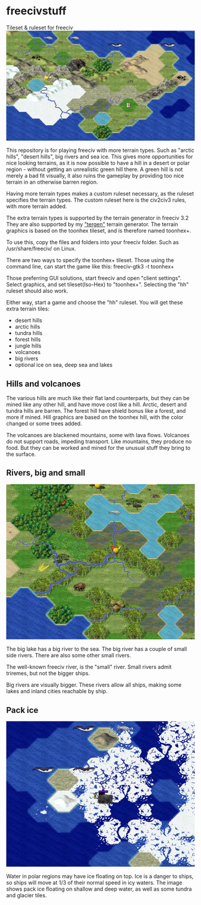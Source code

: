 # freecivstuff
Tileset &amp; ruleset for freeciv
![alt text](img/freecivstuff.png "Freeciv ")

This repository is for playing freeciv with more terrain types. Such as "arctic hills", "desert hills", big rivers and sea ice.  This gives more opportunities for nice looking terrains, as it is now possible to have a hill in a desert or polar region - without getting an unrealistic green hill there. A green hill is not merely a bad fit visually, it also ruins the gameplay by providing too nice terrain in an otherwise barren region. 

Having more terrain types makes a custom ruleset necessary, as the ruleset specifies the terrain types.  The custom ruleset here is the civ2civ3 rules, with more terrain added.

The extra terrain types is supported by the terrain generator in freeciv 3.2  They are also supported by my ["tergen"](https://github.com/Hafting/tergen) terrain generator. The terrain graphics is based on the toonhex tileset, and is therefore named toonhex+.

To use this, copy the files and folders into your freeciv folder. Such as /usr/share/freeciv/ on Linux.

There are two ways to specify the toonhex+ tileset. Those using the command line, can start the game like this:
freeciv-gtk3 -t toonhex+

Those preferring GUI solutions, start freeciv and open "client settings". Select graphics, and set tileset(Iso-Hex) to "toonhex+". Selecting the "hh" ruleset should also work.

Either way, start a game and choose the "hh" ruleset. You will get these extra terrain tiles:
- desert hills
- arctic hills
- tundra hills
- forest hills
- jungle hills
- volcanoes
- big rivers
- optional ice on sea, deep sea and lakes

## Hills and volcanoes

The various hills are much like their flat land counterparts, but they can be mined like any other hill, and have move cost like a hill. Arctic, desert and tundra hills are barren. The forest hill have shield bonus like a forest, and more if mined. Hill graphics are based on the toonhex hill, with the color changed or some trees added.

The volcanoes are blackened mountains, some with lava flows.  Volcanoes do not support roads, impeding transport.  Like mountains, they produce no food. But they can be worked and mined for the unusual stuff they bring to the surface.

## Rivers, big and small
![Big and small rivers](img/largeriver.png)
	
The big lake has a big river to the sea. The big river has a couple of small side rivers. There are also some other small rivers.

The well-known freeciv river, is the "small" river.  Small rivers admit triremes, but not the bigger ships.

Big rivers are visually bigger. These rivers allow all ships, making some lakes and inland cities reachable by ship. 

## Pack ice
![Pack ice at the north pole](img/polarice.png)
	
Water in polar regions may have ice floating on top.  Ice is a danger to ships, so ships will move at 1/3 of their normal speed in icy waters. The image shows pack ice floating on shallow and deep water, as well as some tundra and glacier tiles.
